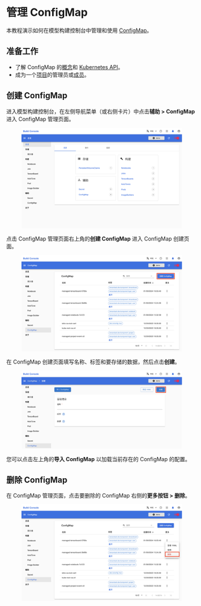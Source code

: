 # 管理 ConfigMap

本教程演示如何在模型构建控制台中管理和使用 [ConfigMap](../modules/auxiliary/configmap.md)。

## 准备工作

* 了解 ConfigMap 的<a target="_blank" rel="noopener noreferrer" href="https://kubernetes.io/zh/docs/concepts/configuration/configmap/">概念</a>和 <a target="_blank" rel="noopener noreferrer" href="https://kubernetes.io/docs/reference/kubernetes-api/config-and-storage-resources/config-map-v1/">Kubernetes API</a>。
* 成为一个[项目](../modules/security/project.md)的管理员或[成员](./add-project-member.md)。

## 创建 ConfigMap

进入模型构建控制台，在左侧导航菜单（或右侧卡片）中点击**辅助&nbsp;> ConfigMap** 进入 ConfigMap 管理页面。

<figure class="screenshot">
  <img alt="overview-configmap" src="../assets/tasks/manage-configmap/overview-configmap.png" />
</figure>

点击 ConfigMap 管理页面右上角的**创建 ConfigMap** 进入 ConfigMap 创建页面。

<figure class="screenshot">
  <img alt="create-configmap" src="../assets/tasks/manage-configmap/create-configmap.png" />
</figure>

在 ConfigMap 创建页面填写名称、标签和要存储的数据，然后点击**创建**。

<figure class="screenshot">
  <img alt="create-configmap-detail" src="../assets/tasks/manage-configmap/create-configmap-detail.png" />
</figure>

您可以点击左上角的**导入 ConfigMap** 以加载当前存在的 ConfigMap 的配置。

## 删除 ConfigMap

在 ConfigMap 管理页面，点击要删除的 ConfigMap 右侧的**更多按钮&nbsp;> 删除**。

<figure class="screenshot">
  <img alt="delete-configmap" src="../assets/tasks/manage-configmap/delete-configmap.png" />
</figure>
